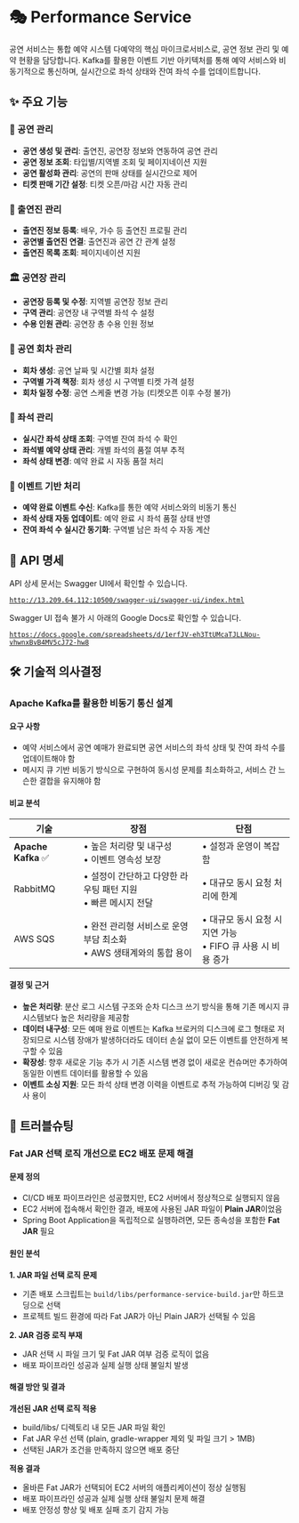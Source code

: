 # 🎭 Performance Service

공연 서비스는 통합 예약 시스템 다예약의 핵심 마이크로서비스로, 공연 정보 관리 및 예약 현황을 담당합니다. Kafka를 활용한 이벤트 기반 아키텍처를 통해 예약 서비스와 비동기적으로 통신하며, 실시간으로 좌석 상태와 잔여 좌석 수를 업데이트합니다.

## ✨ 주요 기능

### 🎵 공연 관리
- **공연 생성 및 관리**: 출연진, 공연장 정보와 연동하여 공연 관리
- **공연 정보 조회**: 타입별/지역별 조회 및 페이지네이션 지원
- **공연 활성화 관리**: 공연의 판매 상태를 실시간으로 제어
- **티켓 판매 기간 설정**: 티켓 오픈/마감 시간 자동 관리

### 🎤 출연진 관리
- **출연진 정보 등록**: 배우, 가수 등 출연진 프로필 관리
- **공연별 출연진 연결**: 출연진과 공연 간 관계 설정
- **출연진 목록 조회**: 페이지네이션 지원

### 🏛️ 공연장 관리
- **공연장 등록 및 수정**: 지역별 공연장 정보 관리
- **구역 관리**: 공연장 내 구역별 좌석 수 설정
- **수용 인원 관리**: 공연장 총 수용 인원 정보

### 📅 공연 회차 관리
- **회차 생성**: 공연 날짜 및 시간별 회차 설정
- **구역별 가격 책정**: 회차 생성 시 구역별 티켓 가격 설정
- **회차 일정 수정**: 공연 스케줄 변경 가능 (티켓오픈 이후 수정 불가)

### 💺 좌석 관리
- **실시간 좌석 상태 조회**: 구역별 잔여 좌석 수 확인
- **좌석별 예약 상태 관리**: 개별 좌석의 품절 여부 추적
- **좌석 상태 변경**: 예약 완료 시 자동 품절 처리

### 🔄 이벤트 기반 처리
- **예약 완료 이벤트 수신**: Kafka를 통한 예약 서비스와의 비동기 통신
- **좌석 상태 자동 업데이트**: 예약 완료 시 좌석 품절 상태 반영
- **잔여 좌석 수 실시간 동기화**: 구역별 남은 좌석 수 자동 계산

## 📝 API 명세

API 상세 문서는 Swagger UI에서 확인할 수 있습니다.

[`http://13.209.64.112:10500/swagger-ui/swagger-ui/index.html`](http://13.209.64.112:10500/swagger-ui/swagger-ui/index.html)

Swagger UI 접속 불가 시 아래의 Google Docs로 확인할 수 있습니다.

[`https://docs.google.com/spreadsheets/d/1erfJV-eh3TtUMcaTJLLNou-vhwnxBvB4MV5cJ72-hw8`](https://docs.google.com/spreadsheets/d/1erfJV-eh3TtUMcaTJLLNou-vhwnxBvB4MV5cJ72-hw8)

## 🛠️ 기술적 의사결정

### Apache Kafka를 활용한 비동기 통신 설계

#### 요구 사항
- 예약 서비스에서 공연 예매가 완료되면 공연 서비스의 좌석 상태 및 잔여 좌석 수를 업데이트해야 함
- 메시지 큐 기반 비동기 방식으로 구현하여 동시성 문제를 최소화하고, 서비스 간 느슨한 결합을 유지해야 함

#### 비교 분석

| 기술 | 장점 | 단점 |
|------|------|------|
| **Apache Kafka** ✅ | • 높은 처리량 및 내구성<br>• 이벤트 영속성 보장 | • 설정과 운영이 복잡함 |
| RabbitMQ | • 설정이 간단하고 다양한 라우팅 패턴 지원<br>• 빠른 메시지 전달 | • 대규모 동시 요청 처리에 한계 |
| AWS SQS | • 완전 관리형 서비스로 운영 부담 최소화<br>• AWS 생태계와의 통합 용이 | • 대규모 동시 요청 시 지연 가능<br>• FIFO 큐 사용 시 비용 증가 |

#### 결정 및 근거

- **높은 처리량**: 분산 로그 시스템 구조와 순차 디스크 쓰기 방식을 통해 기존 메시지 큐 시스템보다 높은 처리량을 제공함
- **데이터 내구성**: 모든 예매 완료 이벤트는 Kafka 브로커의 디스크에 로그 형태로 저장되므로 시스템 장애가 발생하더라도 데이터 손실 없이 모든 이벤트를 안전하게 복구할 수 있음
- **확장성**: 향후 새로운 기능 추가 시 기존 시스템 변경 없이 새로운 컨슈머만 추가하여 동일한 이벤트 데이터를 활용할 수 있음
- **이벤트 소싱 지원**: 모든 좌석 상태 변경 이력을 이벤트로 추적 가능하여 디버깅 및 감사 용이

## 🔫 트러블슈팅

### Fat JAR 선택 로직 개선으로 EC2 배포 문제 해결

#### 문제 정의
- CI/CD 배포 파이프라인은 성공했지만, EC2 서버에서 정상적으로 실행되지 않음
- EC2 서버에 접속해서 확인한 결과, 배포에 사용된 JAR 파일이 **Plain JAR**이었음
- Spring Boot Application을 독립적으로 실행하려면, 모든 종속성을 포함한 **Fat JAR** 필요

#### 원인 분석

**1. JAR 파일 선택 로직 문제**
- 기존 배포 스크립트는 `build/libs/performance-service-build.jar`만 하드코딩으로 선택
- 프로젝트 빌드 환경에 따라 Fat JAR가 아닌 Plain JAR가 선택될 수 있음

**2. JAR 검증 로직 부재**
- JAR 선택 시 파일 크기 및 Fat JAR 여부 검증 로직이 없음
- 배포 파이프라인 성공과 실제 실행 상태 불일치 발생

#### 해결 방안 및 결과

**개선된 JAR 선택 로직 적용**

- build/libs/ 디렉토리 내 모든 JAR 파일 확인
- Fat JAR 우선 선택 (plain, gradle-wrapper 제외 및 파일 크기 > 1MB)
- 선택된 JAR가 조건을 만족하지 않으면 배포 중단

**적용 결과**
- 올바른 Fat JAR가 선택되어 EC2 서버의 애플리케이션이 정상 실행됨
- 배포 파이프라인 성공과 실제 실행 상태 불일치 문제 해결
- 배포 안정성 향상 및 배포 실패 조기 감지 가능
